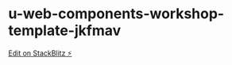 # u-web-components-workshop-template-jkfmav

[Edit on StackBlitz ⚡️](https://stackblitz.com/edit/u-web-components-workshop-template-jkfmav)